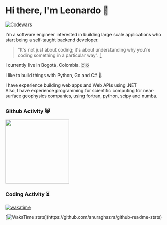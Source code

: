 # Hi there, I'm Leonardo 👋
[![Codewars](https://www.codewars.com/users/leonquinones/badges/micro)](https://www.codewars.com/users/leonquinones/badges/micro)

I'm a  software engineer interested in building large scale applications who start being a self-taught backend developer.
>"It's not just about coding; it's about understanding why you're coding something in a particular way". [1](https://www.altcademy.com/blog/is-pursuing-a-software-engineering-degree-worthwhile/)
>  

I currently live in Bogotá, Colombia. 🇨🇴

I like to build things with Python, Go and C# 🤖.

I have experience building web apps and Web APIs using .NET  
Also, I have experience programming for scientific computing for near-surface geophysics companies, using fortran, python, scipy and numba.

##
### Github Activity :smile_cat:
<a href="https://github.com/anuraghazra/github-readme-stats">
  <img height=200 align="center" src="https://github-readme-stats.vercel.app/api?username=leon-quinones&show_icons=true&theme=dracula" />
</a>  


### Coding Activity :hourglass_flowing_sand:
[![wakatime](https://wakatime.com/badge/user/0ff5a6fb-aec7-4089-a716-badfa0088bd1.svg?style=flat)](https://wakatime.com/@0ff5a6fb-aec7-4089-a716-badfa0088bd1)

[![WakaTime stats](https://github-readme-stats.vercel.app/api/wakatime?username=leonquinones&theme=dracula")](https://github.com/anuraghazra/github-readme-stats)
<!--
[![leonardo's GitHub stats](https://github-readme-stats.vercel.app/api?username=leonquinones&show_icons=true&theme=synthwave)
#### Coding Activity
[![Harlok's WakaTime stats](https://github-readme-stats.vercel.app/api/wakatime?username=leonquinones)](https://github.com/anuraghazra/github-readme-stats)
-->

<!--
**lquinonesd/lquinonesd** is a ✨ _special_ ✨ repository because its `README.md` (this file) appears on your GitHub profile.
<a href="https://github.com/anuraghazra/convoychat">
  <img height=200 align="center" src="https://github-readme-stats.vercel.app/api/top-langs?username=leon-quinones&layout=compact&langs_count=8&card_width=240&theme=dracula"" />
</a>
Here are some ideas to get you started:

- 🔭 I’m currently working on ...
- 🌱 I’m currently learning ...
- 👯 I’m looking to collaborate on ...
- 🤔 I’m looking for help with ...
- 💬 Ask me about ...
- 📫 How to reach me: ...
- 😄 Pronouns: ...
- ⚡ Fun fact: ...
-->
